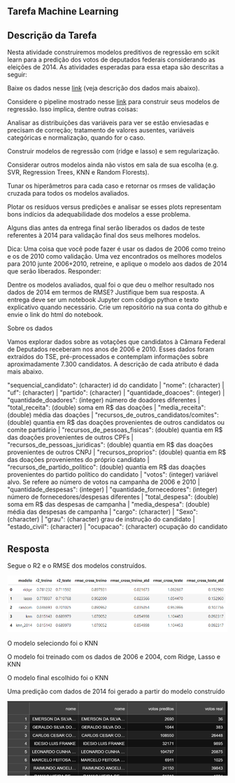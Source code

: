 ## Tarefa Machine Learning

## Descrição da Tarefa

Nesta atividade construiremos modelos preditivos de regressão em scikit learn para a predição dos votos de deputados federais considerando as eleições de 2014. As atividades esperadas para essa etapa são descritas a seguir:

Baixe os dados nesse [link](/data/eleicoes_2006_a_2010.csv) (veja descrição dos dados mais abaixo).

Considere o pipeline mostrado nesse [link](https://www.kaggle.com/apapiu/regularized-linear-models) para construir seus modelos de regressão. Isso implica, dentre outras coisas:

Analisar as distribuições das variáveis para ver se estão enviesadas e precisam de correção; tratamento de valores ausentes, variáveis categóricas e normalização, quando for o caso.

Construir modelos de regressão com (ridge e lasso) e sem regularização.

Considerar outros modelos ainda não vistos em sala de sua escolha (e.g. SVR, Regression Trees, KNN e Random Florests).

Tunar os hiperâmetros para cada caso e retornar os rmses de validação cruzada para todos os modelos avaliados.

Plotar os resíduos versus predições e analisar se esses plots representam bons indícios da adequabilidade dos modelos a esse problema.

Alguns dias antes da entrega final serão liberados os dados de teste referentes à 2014 para validação final dos seus melhores modelos.

Dica: Uma coisa que você pode fazer é usar os dados de 2006 como treino e os de 2010 como validação. Uma vez encontrados os melhores modelos para 2010 junte 2006+2010, retreine, e aplique o modelo aos dados de 2014 que serão liberados.
Responder:

Dentre os modelos avaliados, qual foi o que deu o melhor resultado nos dados de 2014 em termos de RMSE? Justifique bem sua resposta.
A entrega deve ser um notebook Jupyter com código python e texto explicativo quando necessário. Crie um repositório na sua conta do github e envie o link do html do notebook.

Sobre os dados

Vamos explorar dados sobre as votações que candidatos à Câmara Federal de Deputados receberam nos anos de 2006 e 2010. Esses dados foram extraídos do TSE, pré-processados e contemplam informações sobre aproximadamente 7.300 candidatos. A descrição de cada atributo é dada mais abaixo.

"sequencial_candidato": (character) id do candidato | "nome": (character) | "uf": (character) | "partido": (character) | "quantidade_doacoes": (integer) | "quantidade_doadores": (integer) número de doadores diferentes | "total_receita": (double) soma em R$ das doações | "media_receita": (double) média das doações | "recursos_de_outros_candidatos/comites": (double) quantia em R$ das doações provenientes de outros candidatos ou comite partidário | "recursos_de_pessoas_fisicas": (double) quantia em R$ das doações provenientes de outros CPFs | "recursos_de_pessoas_juridicas": (double) quantia em R$ das doações provenientes de outros CNPJ | "recursos_proprios": (double) quantia em R$ das doações provenientes do próprio candidato | "recursos_de_partido_politico": (double) quantia em R$ das doações provenientes do partido político do candidato | "votos": (integer) variável alvo. Se refere ao número de votos na campanha de 2006 e 2010 | "quantidade_despesas": (integer) | "quantidade_fornecedores": (integer) número de fornecedores/despesas diferentes | "total_despesa": (double) soma em R$ das despesas de campanha | 
"media_despesa": (double) média das despesas de campanha | "cargo": (character) | "Sexo":  (character) | "grau": (character) grau de instrução do candidato | 
"estado_civil": (character) | "ocupacao": (character) ocupação do candidato

## Resposta

Segue o R2 e o RMSE dos modelos construídos.

<img src="/resultado.png" alt="Resultados"/>

O modelo seleciondo foi o KNN

O modelo foi treinado com os dados de 2006 e 2004, com Ridge, Lasso e KNN

O modelo final escolhido foi o KNN

Uma predição com dados de 2014 foi gerado a partir do modelo construído

<img src="/predicao.png" alt="Predicao"/>


